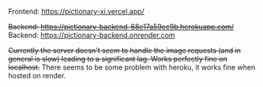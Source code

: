 Frontend: https://pictionary-xi.vercel.app/

~~Backend: https://pictionary-backend-68e17a59ec9b.herokuapp.com/~~
Backend: https://pictionary-backend.onrender.com

~~Currently the server doesn't seem to handle the image requests (and in general is slow) leading to a significant lag. Works perfectly fine on localhost.~~
There seems to be some problem with heroku, it works fine when hosted on render.